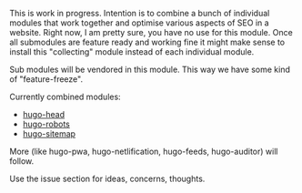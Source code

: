 This is work in progress. Intention is to combine a bunch of individual modules that work together and optimise various aspects of SEO in a website. Right now, I am pretty sure, you have no use for this module. Once all submodules are feature ready and working fine it might make sense to install this "collecting" module instead of each individual module. 

Sub modules will be vendored in this module. This way we have some kind of "feature-freeze". 

Currently combined modules:

- [hugo-head](https://github.com/davidsneighbour/hugo-head)
- [hugo-robots](https://github.com/davidsneighbour/hugo-robots)
- [hugo-sitemap](https://github.com/davidsneighbour/hugo-sitemap)

More (like hugo-pwa, hugo-netlification, hugo-feeds, hugo-auditor) will follow. 

Use the issue section for ideas, concerns, thoughts. 
